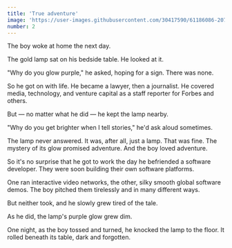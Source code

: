 ```yaml
---
title: 'True adventure'
image: 'https://user-images.githubusercontent.com/30417590/61186086-20793980-a62f-11e9-9566-e7068d323c23.png'
number: 2
---
```


The boy woke at home the next day. 

The gold lamp sat on his bedside table. He looked at it. 

"Why do you glow purple," he asked, hoping for a sign. There was none. 

So he got on with life. He became a lawyer, then a journalist. He covered media, technology, and venture capital as a staff reporter for Forbes and others.

But — no matter what he did — he kept the lamp nearby. 

"Why do you get brighter when I tell stories," he'd ask aloud sometimes.

The lamp never answered. It was, after all, just a lamp. That was fine. The mystery of its glow promised adventure. And the boy loved adventure. 

So it's no surprise that he got to work the day he befriended a software developer. They were soon building their own software platforms. 

One ran interactive video networks, the other, silky smooth global software demos. The boy pitched them tirelessly and in many different ways. 

But neither took, and he slowly grew tired of the tale. 

As he did, the lamp's purple glow grew dim. 

One night, as the boy tossed and turned, he knocked the lamp to the floor. It rolled beneath its table, dark and forgotten.
